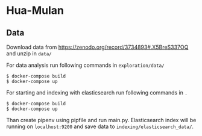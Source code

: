 # Hua-Mulan


## Data

Download data from https://zenodo.org/record/3734893#.X5BreS337OQ and unzip in `data/`

For data analysis run following commands in `exploration/data/`
```
$ docker-compose build
$ docker-compose up
``` 

For starting and indexing with elasticsearch run following commands in  `.`

```
$ docker-compose build
$ docker-compose up
``` 

Than create pipenv using pipfile and run main.py. Elasticsearch index will be running on `localhost:9200` and save data to `indexing/elasticsearch_data/`.
